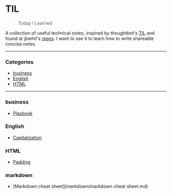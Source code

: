 # TIL

> Today I Learned

A collection of useful technical notes, inspired by thoughtbot's [TIL](https://github.com/thoughtbot/til) and found at jbwhit's [repos](https://github.com/jbwhit/til). I want to use it to learn how to write shareable concise notes.

---

### Categories

* [business](#business)
* [English](#English)
* [HTML](#HTML)

---

### business

- [Playbook](business/playbook.md)

### English

- [Capitalization](English/Capitalization.md)

### HTML

- [Padding](HTML/padding.md)

### markdown

- [Markdown cheat sheet](markdown/markdown cheat sheet.md)